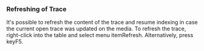 ### Refreshing of Trace

It's possible to refresh the content of the trace and resume indexing in case the current open trace was updated on the media. To refresh the trace, right-click into the table and select menu itemRefresh. Alternatively, press keyF5.